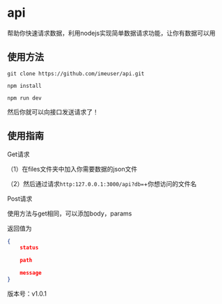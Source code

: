 # api
帮助你快速请求数据，利用nodejs实现简单数据请求功能，让你有数据可以用

## 使用方法
`git clone https://github.com/imeuser/api.git`

`npm install`

`npm run dev`

然后你就可以向接口发送请求了！

## 使用指南

Get请求

（1）在files文件夹中加入你需要数据的json文件

（2）然后通过请求`http:127.0.0.1:3000/api?db=`+你想访问的文件名

Post请求

使用方法与get相同，可以添加body，params

返回值为

```json
{
    status

    path

    message
}
```





版本号：v1.0.1


